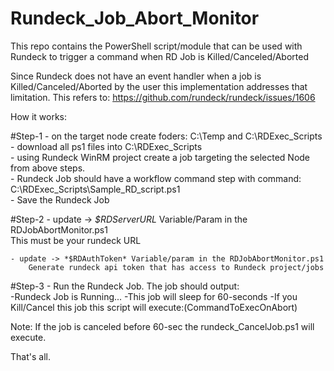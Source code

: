 # Rundeck_Job_Abort_Monitor

This repo contains the PowerShell script/module that can be used with Rundeck to trigger a command when RD Job is Killed/Canceled/Aborted

Since Rundeck does not have an event handler when a job is Killed/Canceled/Aborted by the user this implementation addresses that limitation. This refers to: https://github.com/rundeck/rundeck/issues/1606

How it works:

#Step-1
	- on the target node create foders: C:\Temp and C:\RDExec_Scripts  
	- download all ps1 files into C:\RDExec_Scripts  
	- using Rundeck WinRM project create a job targeting the selected Node from above steps.  
		- Rundeck Job should have a workflow command step with command: C:\RDExec_Scripts\Sample_RD_script.ps1  
		- Save the Rundeck Job  

#Step-2
    - update -> *$RDServerURL* Variable/Param in the RDJobAbortMonitor.ps1  
        This must be your rundeck URL

    - update -> *$RDAuthToken* Variable/param in the RDJobAbortMonitor.ps1  
        Generate rundeck api token that has access to Rundeck project/jobs  

#Step-3
	- Run the Rundeck Job. The job should output:  
		 -Rundeck Job is Running...
		 -This job will sleep for 60-seconds
		 -If you Kill/Cancel this job this script will execute:$($CommandToExecOnAbort)
	 
Note: If the job is canceled before 60-sec the rundeck_CancelJob.ps1 will execute.


That's all.



